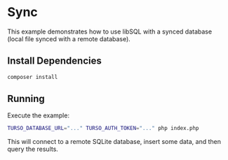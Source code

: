 # Sync

This example demonstrates how to use libSQL with a synced database (local file synced with a remote database).

## Install Dependencies

```bash
composer install
```

## Running

Execute the example:

```bash
TURSO_DATABASE_URL="..." TURSO_AUTH_TOKEN="..." php index.php
```

This will connect to a remote SQLite database, insert some data, and then query the results.
